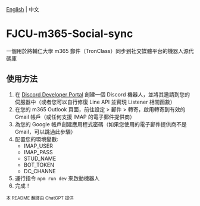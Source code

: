 [English](https://github.com/WatchAndyTW/FJCU-m365-Social-sync/blob/main/README.md) | 中文

# FJCU-m365-Social-sync
一個用於將輔仁大學 m365 郵件（TronClass）同步到社交媒體平台的機器人源代碼庫

## 使用方法
1. 在 [Discord Developer Portal](https://discord.dev) 創建一個 Discord 機器人，並將其邀請到您的伺服器中（或者您可以自行修復 Line API 並實現 Listener 相關函數）
2. 在您的 m365 Outlook 頁面，前往設定 > 郵件 > 轉寄，啟用轉寄到有效的 Gmail 帳戶（或任何支援 IMAP 的電子郵件提供商）
3. 為您的 Google 帳戶創建應用程式密碼（如果您使用的電子郵件提供商不是 Gmail，可以跳過此步驟）
4. 配置您的環境變數:
   - IMAP_USER
   - IMAP_PASS
   - STUD_NAME
   - BOT_TOKEN
   - DC_CHANNE
5. 運行指令 `npm run dev` 來啟動機器人
6. 完成！

<small>本 README 翻譯由 ChatGPT 提供</small>